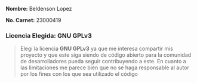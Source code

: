 **Nombre:** Beldenson Lopez

**No. Carnet:** 23000419

### Licencia Elegida: **GNU GPLv3**

> Elegí la licencia **GNU GPLv3** ya que me interesa compartir mis proyecto y que este siga siendo de código abierto para la comunidad de desarrolladores pueda seguir contribuyendo a este. 
En cuanto a las limitaciones me parece bien que  no se haga responsable al autor por los fines con los que sea utilizado el código
